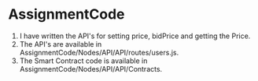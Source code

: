 # AssignmentCode
1. I have written the API's for setting price, bidPrice and getting the Price.
2. The API's are available in AssignmentCode/Nodes/API/API/routes/users.js.
3. The Smart Contract code is available in AssignmentCode/Nodes/API/API/Contracts.
